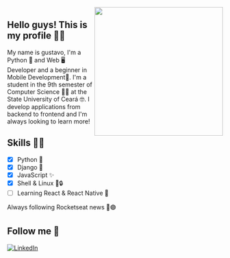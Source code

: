 <img align="right" width="300" src="https://media.tenor.com/images/4a96b718f96ee8e5e91c849394449fc1/tenor.gif" />

## Hello guys! This is my profile 👋😎

My name is gustavo, I'm a Python 🐍 and Web 🖥️ Developer and a beginner in Mobile Development📱. I'm a student in the 9th semester of Computer Science 🧑‍🎓 at the State University of Ceará 🤓. I develop applications from backend to frontend and I'm always looking to learn more!

## Skills 🥇🏅

- [x] Python 🐍
- [x] Django 🐍
- [x] JavaScript :sparkles:
- [x] Shell & Linux 🎉🔒
- [ ] Learning React & React Native 🚀

Always following Rocketseat news 🚀🟣

## Follow me 🙈

<a href="https://www.linkedin.com/in/gustavo-soares-3a22b1176/" rel="nofollow"><img src="https://camo.githubusercontent.com/051b52f54798fb5235c0627062db7c94c712a359/68747470733a2f2f696d672e736869656c64732e696f2f62616467652f4c696e6b6564496e2d2d626c75653f7374796c653d666f722d7468652d6261646765266c6f676f3d6c696e6b6564696e266c696e6b3d68747470733a2f2f7777772e6c696e6b6564696e2e636f6d2f696e2f6c756361732d64652d6f6c6976656972612d6d657371756974612f266c6f676f436f6c6f723d7768697465" alt="LinkedIn" data-canonical-src="https://img.shields.io/badge/LinkedIn--blue?style=for-the-badge&amp;logo=linkedin&amp;link=https://www.linkedin.com/in/gustavo-soares-3a22b1176/&amp;logoColor=white" style="max-width:100%;"></a>


<!-- 
**GussSoares/GussSoares** is a ✨ _special_ ✨ repository because its `README.md` (this file) appears on your GitHub profile.

Here are some ideas to get you started:

- 🔭 I’m currently working on ...
- 🌱 I’m currently learning ...
- 👯 I’m looking to collaborate on ...
- 🤔 I’m looking for help with ...
- 💬 Ask me about ...
- 📫 How to reach me: ...
- 😄 Pronouns: ...
- ⚡ Fun fact: ...
-->

